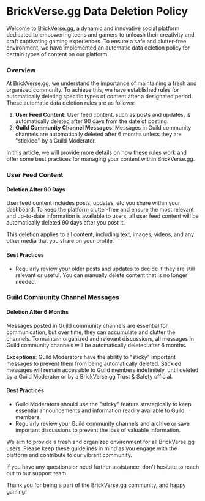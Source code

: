 # BrickVerse.gg Data Deletion Policy

Welcome to BrickVerse.gg, a dynamic and innovative social platform dedicated to empowering teens and gamers to unleash their creativity and craft captivating gaming experiences. To ensure a safe and clutter-free environment, we have implemented an automatic data deletion policy for certain types of content on our platform.

### Overview

At BrickVerse.gg, we understand the importance of maintaining a fresh and organized community. To achieve this, we have established rules for automatically deleting specific types of content after a designated period. These automatic data deletion rules are as follows:

1. **User Feed Content**: User feed content, such as posts and updates, is automatically deleted after 90 days from the date of posting.
2. **Guild Community Channel Messages**: Messages in Guild community channels are automatically deleted after 6 months unless they are "stickied" by a Guild Moderator.

In this article, we will provide more details on how these rules work and offer some best practices for managing your content within BrickVerse.gg.

### User Feed Content

#### Deletion After 90 Days

User feed content includes posts, updates, etc you share within your dashboard. To keep the platform clutter-free and ensure the most relevant and up-to-date information is available to users, all user feed content will be automatically deleted 90 days after you post it.

This deletion applies to all content, including text, images, videos, and any other media that you share on your profile.

#### Best Practices

* Regularly review your older posts and updates to decide if they are still relevant or useful. You can manually delete content that is no longer needed.

### Guild Community Channel Messages

#### Deletion After 6 Months

Messages posted in Guild community channels are essential for communication, but over time, they can accumulate and clutter the channels. To maintain organized and relevant discussions, all messages in Guild community channels will be automatically deleted after 6 months.

**Exceptions**: Guild Moderators have the ability to "sticky" important messages to prevent them from being automatically deleted. Stickied messages will remain accessible to Guild members indefinitely, until deleted by a Guild Moderator or by a BrickVerse.gg Trust & Safety official.

#### Best Practices

* Guild Moderators should use the "sticky" feature strategically to keep essential announcements and information readily available to Guild members.
* Regularly review your Guild community channels and archive or save important discussions to prevent the loss of valuable information.

We aim to provide a fresh and organized environment for all BrickVerse.gg users. Please keep these guidelines in mind as you engage with the platform and contribute to our vibrant community.&#x20;

If you have any questions or need further assistance, don't hesitate to reach out to our support team.

Thank you for being a part of the BrickVerse.gg community, and happy gaming!
